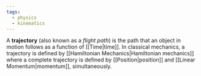 ```yaml
---
tags:
  - physics
  - kinematics
---
```

A **trajectory** (also known as a *flight path*) is the path that an object in motion follows as a function of [[Time|time]]. In classical mechanics, a trajectory is defined by [[Hamiltonian Mechanics|Hamiltonian mechanics]] where a complete trajectory is defined by [[Position|position]] and [[Linear Momentum|momentum]], simultaneously.